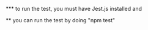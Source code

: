 *** to run the test, you must have Jest.js installed and

** you can run the test by doing "npm test"